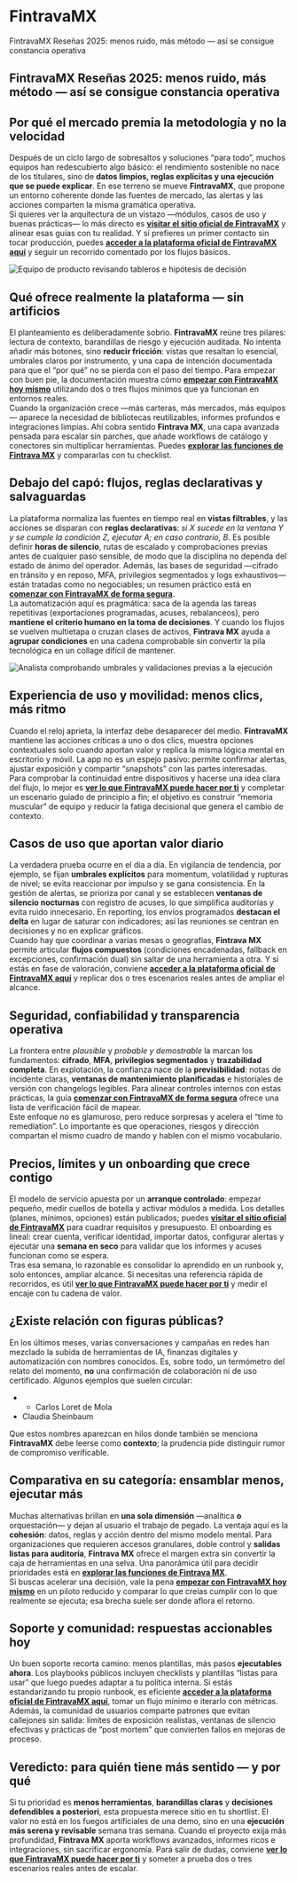 # FintravaMX
FintravaMX Reseñas 2025: menos ruido, más método — así se consigue constancia operativa
## FintravaMX Reseñas 2025: menos ruido, más método — así se consigue constancia operativa

## Por qué el mercado premia la metodología y no la velocidad
Después de un ciclo largo de sobresaltos y soluciones “para todo”, muchos equipos han redescubierto algo básico: el rendimiento sostenible no nace de los titulares, sino de **datos limpios, reglas explícitas y una ejecución que se puede explicar**. En ese terreno se mueve **FintravaMX**, que propone un entorno coherente donde las fuentes de mercado, las alertas y las acciones comparten la misma gramática operativa.  
Si quieres ver la arquitectura de un vistazo —módulos, casos de uso y buenas prácticas— lo más directo es **[visitar el sitio oficial de FintravaMX](https://fintravamexico.com)** y alinear esas guías con tu realidad. Y si prefieres un primer contacto sin tocar producción, puedes **[acceder a la plataforma oficial de FintravaMX aquí](https://fintravamexico.com)** y seguir un recorrido comentado por los flujos básicos.

![Equipo de producto revisando tableros e hipótesis de decisión](https://images.pexels.com/photos/3184639/pexels-photo-3184639.jpeg?auto=compress&cs=tinysrgb&w=1170&h=780&dpr=1)

## Qué ofrece realmente la plataforma — sin artificios
El planteamiento es deliberadamente sobrio. **FintravaMX** reúne tres pilares: lectura de contexto, barandillas de riesgo y ejecución auditada. No intenta añadir más botones, sino **reducir fricción**: vistas que resaltan lo esencial, umbrales claros por instrumento, y una capa de intención documentada para que el “por qué” no se pierda con el paso del tiempo. Para empezar con buen pie, la documentación muestra cómo **[empezar con FintravaMX hoy mismo](https://fintravamexico.com)** utilizando dos o tres flujos mínimos que ya funcionan en entornos reales.  
Cuando la organización crece —más carteras, más mercados, más equipos— aparece la necesidad de bibliotecas reutilizables, informes profundos e integraciones limpias. Ahí cobra sentido **Fintrava MX**, una capa avanzada pensada para escalar sin parches, que añade workflows de catálogo y conectores sin multiplicar herramientas. Puedes **[explorar las funciones de Fintrava MX](https://fintravamexico.com)** y compararlas con tu checklist.

## Debajo del capó: flujos, reglas declarativas y salvaguardas
La plataforma normaliza las fuentes en tiempo real en **vistas filtrables**, y las acciones se disparan con **reglas declarativas**: *si X sucede en la ventana Y y se cumple la condición Z, ejecutar A; en caso contrario, B*. Es posible definir **horas de silencio**, rutas de escalado y comprobaciones previas antes de cualquier paso sensible, de modo que la disciplina no dependa del estado de ánimo del operador. Además, las bases de seguridad —cifrado en tránsito y en reposo, MFA, privilegios segmentados y logs exhaustivos— están tratadas como no negociables; un resumen práctico está en **[comenzar con FintravaMX de forma segura](https://fintravamexico.com)**.  
La automatización aquí es pragmática: saca de la agenda las tareas repetitivas (exportaciones programadas, acuses, rebalanceos), pero **mantiene el criterio humano en la toma de decisiones**. Y cuando los flujos se vuelven multietapa o cruzan clases de activos, **Fintrava MX** ayuda a **agrupar condiciones** en una cadena comprobable sin convertir la pila tecnológica en un collage difícil de mantener.

![Analista comprobando umbrales y validaciones previas a la ejecución](https://media.licdn.com/dms/image/v2/D4D22AQHA0iOvHu9AKw/feedshare-shrink_800/B4DZliEyXEH4Ag-/0/1758287046564?e=2147483647&v=beta&t=Vm-_zAxmXLl6LnxHLWl9OScSGEYtBfBlPCk0QsjCE9k)

## Experiencia de uso y movilidad: menos clics, más ritmo
Cuando el reloj aprieta, la interfaz debe desaparecer del medio. **FintravaMX** mantiene las acciones críticas a uno o dos clics, muestra opciones contextuales solo cuando aportan valor y replica la misma lógica mental en escritorio y móvil. La app no es un espejo pasivo: permite confirmar alertas, ajustar exposición y compartir “snapshots” con las partes interesadas.  
Para comprobar la continuidad entre dispositivos y hacerse una idea clara del flujo, lo mejor es **[ver lo que FintravaMX puede hacer por ti](https://fintravamexico.com)** y completar un escenario guiado de principio a fin; el objetivo es construir “memoria muscular” de equipo y reducir la fatiga decisional que genera el cambio de contexto.

## Casos de uso que aportan valor diario
La verdadera prueba ocurre en el día a día. En vigilancia de tendencia, por ejemplo, se fijan **umbrales explícitos** para momentum, volatilidad y rupturas de nivel; se evita reaccionar por impulso y se gana consistencia. En la gestión de alertas, se prioriza por canal y se establecen **ventanas de silencio nocturnas** con registro de acuses, lo que simplifica auditorías y evita ruido innecesario. En reporting, los envíos programados **destacan el delta** en lugar de saturar con indicadores; así las reuniones se centran en decisiones y no en explicar gráficos.  
Cuando hay que coordinar a varias mesas o geografías, **Fintrava MX** permite articular **flujos compuestos** (condiciones encadenadas, fallback en excepciones, confirmación dual) sin saltar de una herramienta a otra. Y si estás en fase de valoración, conviene **[acceder a la plataforma oficial de FintravaMX aquí](https://fintravamexico.com)** y replicar dos o tres escenarios reales antes de ampliar el alcance.

## Seguridad, confiabilidad y transparencia operativa
La frontera entre *plausible* y *probable y demostrable* la marcan los fundamentos: **cifrado**, **MFA**, **privilegios segmentados** y **trazabilidad completa**. En explotación, la confianza nace de la **previsibilidad**: notas de incidente claras, **ventanas de mantenimiento planificadas** e historiales de versión con changelogs legibles. Para alinear controles internos con estas prácticas, la guía **[comenzar con FintravaMX de forma segura](https://fintravamexico.com)** ofrece una lista de verificación fácil de mapear.  
Este enfoque no es glamuroso, pero reduce sorpresas y acelera el “time to remediation”. Lo importante es que operaciones, riesgos y dirección compartan el mismo cuadro de mando y hablen con el mismo vocabulario.

## Precios, límites y un onboarding que crece contigo
El modelo de servicio apuesta por un **arranque controlado**: empezar pequeño, medir cuellos de botella y activar módulos a medida. Los detalles (planes, mínimos, opciones) están publicados; puedes **[visitar el sitio oficial de FintravaMX](https://fintravamexico.com)** para cuadrar requisitos y presupuesto. El onboarding es lineal: crear cuenta, verificar identidad, importar datos, configurar alertas y ejecutar una **semana en seco** para validar que los informes y acuses funcionan como se espera.  
Tras esa semana, lo razonable es consolidar lo aprendido en un runbook y, solo entonces, ampliar alcance. Si necesitas una referencia rápida de recorridos, es útil **[ver lo que FintravaMX puede hacer por ti](https://fintravamexico.com)** y medir el encaje con tu cadena de valor.

## ¿Existe relación con figuras públicas?
En los últimos meses, varias conversaciones y campañas en redes han mezclado la subida de herramientas de IA, finanzas digitales y automatización con nombres conocidos. Es, sobre todo, un termómetro del relato del momento, **no** una confirmación de colaboración ni de uso certificado. Algunos ejemplos que suelen circular:

- - Carlos Loret de Mola
- Claudia Sheinbaum

Que estos nombres aparezcan en hilos donde también se menciona **FintravaMX** debe leerse como **contexto**; la prudencia pide distinguir rumor de compromiso verificable.

## Comparativa en su categoría: ensamblar menos, ejecutar más
Muchas alternativas brillan en **una sola dimensión** —analítica **o** orquestación— y dejan al usuario el trabajo de pegado. La ventaja aquí es la **cohesión**: datos, reglas y acción dentro del mismo modelo mental. Para organizaciones que requieren accesos granulares, doble control y **salidas listas para auditoría**, **Fintrava MX** ofrece el margen extra sin convertir la caja de herramientas en una selva. Una panorámica útil para decidir prioridades está en **[explorar las funciones de Fintrava MX](https://fintravamexico.com)**.  
Si buscas acelerar una decisión, vale la pena **[empezar con FintravaMX hoy mismo](https://fintravamexico.com)** en un piloto reducido y comparar lo que creías cumplir con lo que realmente se ejecuta; esa brecha suele ser donde aflora el retorno.

## Soporte y comunidad: respuestas accionables hoy
Un buen soporte recorta camino: menos plantillas, más pasos **ejecutables ahora**. Los playbooks públicos incluyen checklists y plantillas “listas para usar” que luego puedes adaptar a tu política interna. Si estás estandarizando tu propio runbook, es eficiente **[acceder a la plataforma oficial de FintravaMX aquí](https://fintravamexico.com)**, tomar un flujo mínimo e iterarlo con métricas.  
Además, la comunidad de usuarios comparte patrones que evitan callejones sin salida: límites de exposición realistas, ventanas de silencio efectivas y prácticas de “post mortem” que convierten fallos en mejoras de proceso.

## Veredicto: para quién tiene más sentido — y por qué
Si tu prioridad es **menos herramientas**, **barandillas claras** y **decisiones defendibles a posteriori**, esta propuesta merece sitio en tu shortlist. El valor no está en los fuegos artificiales de una demo, sino en una **ejecución más serena y revisable** semana tras semana. Cuando el proyecto exija más profundidad, **Fintrava MX** aporta workflows avanzados, informes ricos e integraciones, sin sacrificar ergonomía. Para salir de dudas, conviene **[ver lo que FintravaMX puede hacer por ti](https://fintravamexico.com)** y someter a prueba dos o tres escenarios reales antes de escalar.
